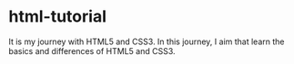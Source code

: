 # html-tutorial
It is my journey with HTML5 and CSS3. In this journey, I aim that learn the basics and differences of HTML5 and CSS3.
